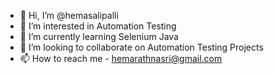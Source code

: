 - 👋 Hi, I’m @hemasalipalli
- 👀 I’m interested in Automation Testing
- 🌱 I’m currently learning Selenium Java
- 💞️ I’m looking to collaborate on Automation Testing Projects 
- 📫 How to reach me - hemarathnasri@gmail.com

<!---
hemasalipalli/hemasalipalli is a ✨ special ✨ repository because its `README.md` (this file) appears on your GitHub profile.
You can click the Preview link to take a look at your changes.
--->
